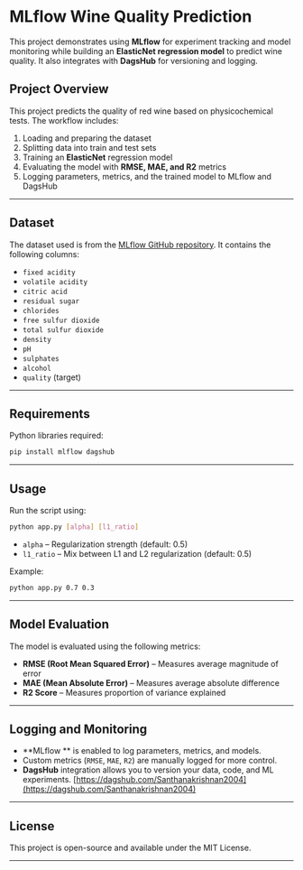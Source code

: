 

# MLflow Wine Quality Prediction

This project demonstrates using **MLflow** for experiment tracking and model monitoring while building an **ElasticNet regression model** to predict wine quality. It also integrates with **DagsHub** for versioning and logging.


## Project Overview

This project predicts the quality of red wine based on physicochemical tests. The workflow includes:

1. Loading and preparing the dataset
2. Splitting data into train and test sets
3. Training an **ElasticNet** regression model
4. Evaluating the model with **RMSE, MAE, and R2** metrics
5. Logging parameters, metrics, and the trained model to MLflow and DagsHub

---

## Dataset

The dataset used is from the [MLflow GitHub repository](https://raw.githubusercontent.com/mlflow/mlflow/master/tests/datasets/winequality-red.csv). It contains the following columns:

* `fixed acidity`
* `volatile acidity`
* `citric acid`
* `residual sugar`
* `chlorides`
* `free sulfur dioxide`
* `total sulfur dioxide`
* `density`
* `pH`
* `sulphates`
* `alcohol`
* `quality` (target)

---

## Requirements

Python libraries required:

```bash
pip install mlflow dagshub
```

---

## Usage

Run the script using:

```bash
python app.py [alpha] [l1_ratio]
```

* `alpha` – Regularization strength (default: 0.5)
* `l1_ratio` – Mix between L1 and L2 regularization (default: 0.5)

Example:

```bash
python app.py 0.7 0.3
```

---

## Model Evaluation

The model is evaluated using the following metrics:

* **RMSE (Root Mean Squared Error)** – Measures average magnitude of error
* **MAE (Mean Absolute Error)** – Measures average absolute difference
* **R2 Score** – Measures proportion of variance explained

---

## Logging and Monitoring

* **MLflow ** is enabled to  log parameters, metrics, and models.
* Custom metrics (`RMSE`, `MAE`, `R2`) are manually logged for more control.
* **DagsHub** integration allows you to version your data, code, and ML experiments.   [https://dagshub.com/Santhanakrishnan2004](https://dagshub.com/Santhanakrishnan2004)

---

## License

This project is open-source and available under the MIT License.

---
